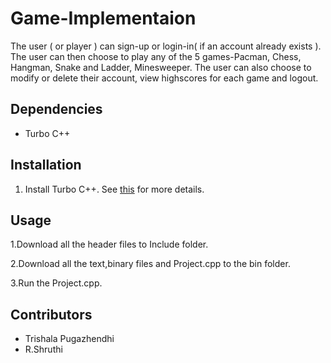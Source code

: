 # Game-Implementaion
The user ( or player ) can sign-up or login-in( if an account already exists ). The user can then choose to play any of the 5 games-Pacman, Chess, Hangman, Snake and Ladder, Minesweeper. The user can also choose to modify or delete their account, view highscores for each game and logout.


## Dependencies
- Turbo C++

## Installation
1. Install Turbo C++. See [this](http://turboc7.blogspot.in/2011/11/run-full-screen-turbo-c-in-windows-78.html) for more details.

## Usage
1.Download all the header files to Include folder.

2.Download all the text,binary files and Project.cpp to the bin folder.

3.Run the  Project.cpp.

## Contributors

  - Trishala Pugazhendhi
  - R.Shruthi
